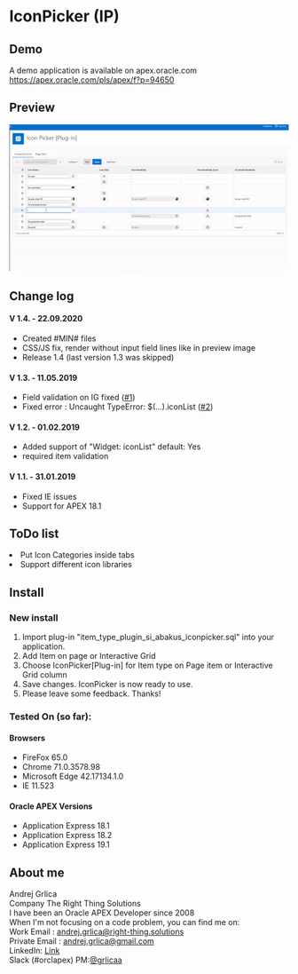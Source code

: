 # IconPicker (IP)

## Demo
A demo application is available on apex.oracle.com<br/>
https://apex.oracle.com/pls/apex/f?p=94650

## Preview
![](https://raw.githubusercontent.com/grlicaa/IconPicker/master/docs/preview/PreviewIP.gif)

## Change log
#### V 1.4. - 22.09.2020
<ul>
<li>Created #MIN# files</li>  
<li>CSS/JS fix, render without input field lines like in preview image</li>  
<li>Release 1.4 (last version 1.3 was skipped)</li>
</ul>

#### V 1.3. - 11.05.2019
<ul>
<li>Field validation on IG fixed (<a href="https://github.com/grlicaa/IconPicker/issues/1" target="_blank">#1</a>)</li>  
<li>Fixed error : Uncaught TypeError: $(...).iconList (<a href="https://github.com/grlicaa/IconPicker/issues/2" target="_blank">#2</a>)</li>  
</ul>

#### V 1.2. - 01.02.2019
<ul>
<li>Added support of "Widget: iconList" default: Yes</li>  
<li>required item validation</li></ul>

#### V 1.1. - 31.01.2019
<ul>
<li>Fixed IE issues</li>  
<li>Support for APEX 18.1</li>  
</ul>

## ToDo list
<li>Put Icon Categories inside tabs</li>  
<li>Support different icon libraries</li>
</ul>

## Install

### New install
<ol>
<li>Import plug-in "item_type_plugin_si_abakus_iconpicker.sql" into your application.</li>
<li>Add Item on page or Interactive Grid</li>
<li>Choose IconPicker[Plug-in] for Item type on Page item or Interactive Grid column</li>
<li>Save changes. IconPicker is now ready to use.</li>
<li>Please leave some feedback. Thanks!</li>
</ol>


### Tested On (so far):

#### Browsers
<ul>
<li>FireFox 65.0</li>
<li>Chrome 71.0.3578.98</li>
<li>Microsoft Edge 42.17134.1.0</li>
<li>IE 11.523</li>
</ul>


#### Oracle APEX Versions
<ul>
<li>Application Express 18.1</li>
<li>Application Express 18.2</li>
<li>Application Express 19.1</li>
</ul>


## About me
Andrej Grlica<br/>
Company The Right Thing Solutions<br/>
I have been an Oracle APEX Developer since 2008<br/>
When I'm not focusing on a code problem, you can find me on:<br/>
Work Email : [andrej.grlica@right-thing.solutions](mailto:andrej.grlica@right-thing.solutions)<br/>
Private Email : [andrej.grlica@gmail.com](mailto:andrej.grlica@gmail.com)<br/>
LinkedIn: [Link](https://www.linkedin.com/in/andrej-grlica-303998a4/)<br/>
Slack (#orclapex) PM:[@grlicaa](https://orclapex.slack.com/messages/@grlicaa/)
